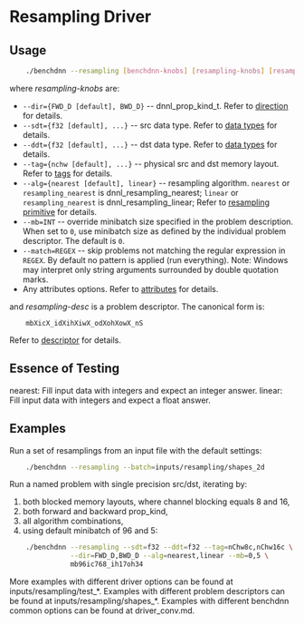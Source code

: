 # Resampling Driver

## Usage
``` sh
    ./benchdnn --resampling [benchdnn-knobs] [resampling-knobs] [resampling-desc] ...
```

where *resampling-knobs* are:

 - `--dir={FWD_D [default], BWD_D}` -- dnnl_prop_kind_t.
            Refer to [direction](knobs_dir.md) for details.
 - `--sdt={f32 [default], ...}` -- src data type.
            Refer to [data types](knobs_dt.md) for details.
 - `--ddt={f32 [default], ...}` -- dst data type.
            Refer to [data types](knobs_dt.md) for details.
 - `--tag={nchw [default], ...}` -- physical src and dst memory layout.
            Refer to [tags](knobs_tag.md) for details.
 - `--alg={nearest [default], linear}` -- resampling algorithm.
            `nearest` or `resampling_nearest` is dnnl_resampling_nearest;
            `linear` or `resampling_nearest` is dnnl_resampling_linear;
            Refer to [resampling primitive](https://uxlfoundation.github.io/oneDNN/dev_guide_resampling.html)
            for details.
 - `--mb=INT` -- override minibatch size specified in the problem description.
             When set to `0`, use minibatch size as defined by the individual
             problem descriptor. The default is `0`.
 - `--match=REGEX` -- skip problems not matching the regular expression in
            `REGEX`. By default no pattern is applied (run everything).
            Note: Windows may interpret only string arguments surrounded by
            double quotation marks.
 - Any attributes options. Refer to [attributes](knobs_attr.md) for details.

and *resampling-desc* is a problem descriptor. The canonical form is:
```
    mbXicX_idXihXiwX_odXohXowX_nS
```
Refer to [descriptor](knobs_desc.md) for details.

## Essence of Testing
nearest: Fill input data with integers and expect an integer answer.
linear: Fill input data with integers and expect a float answer.


## Examples

Run a set of resamplings from an input file with the default settings:
``` sh
    ./benchdnn --resampling --batch=inputs/resampling/shapes_2d
```

Run a named problem with single precision src/dst, iterating by:
1) both blocked memory layouts, where channel blocking equals 8 and 16,
2) both forward and backward prop_kind,
3) all algorithm combinations,
4) using default minibatch of 96 and 5:
``` sh
    ./benchdnn --resampling --sdt=f32 --ddt=f32 --tag=nChw8c,nChw16c \
               --dir=FWD_D,BWD_D --alg=nearest,linear --mb=0,5 \
               mb96ic768_ih17oh34
```

More examples with different driver options can be found at
inputs/resampling/test_\*. Examples with different problem descriptors can be
found at inputs/resampling/shapes_\*. Examples with different benchdnn common
options can be found at driver_conv.md.

